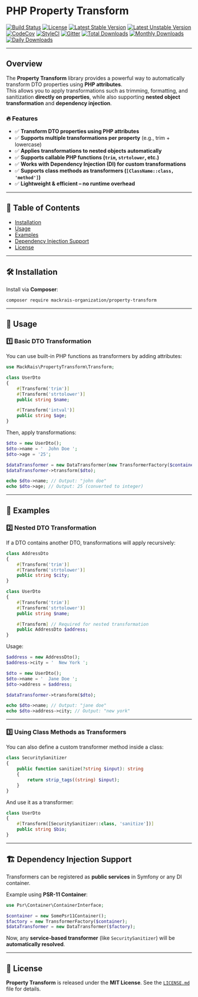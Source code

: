 # PHP Property Transform

[![Build Status](https://img.shields.io/github/actions/workflow/status/mackrais-organization/property-transform/ci.yaml?branch=master&style=flat-square)](https://github.com/mackrais-organization/property-transform/actions?query=workflow%3ACI+branch%3Amaster+)
[![License](https://img.shields.io/packagist/l/mackrais-organization/property-transform.svg?style=flat-square)](https://packagist.org/packages/mackrais-organization/property-transform)
[![Latest Stable Version](https://img.shields.io/packagist/v/mackrais-organization/property-transform.svg?style=flat-square)](https://packagist.org/packages/mackrais-organization/property-transform)
[![Latest Unstable Version](https://poser.pugx.org/mackrais-organization/property-transform/v/unstable)](https://packagist.org/packages/mackrais-organization/property-transform)
[![CodeCov](https://img.shields.io/codecov/c/github/mackrais-organization/property-transform.svg?style=flat-square)](https://codecov.io/github/mackrais-organization/property-transform)
[![StyleCI](https://styleci.io/repos/139721416/shield?style=flat-square)](https://styleci.io/repos/139721416)
[![Gitter](https://img.shields.io/badge/gitter-join%20chat-brightgreen.svg?style=flat-square)](https://gitter.im/mackrais-organization/property-transform)
[![Total Downloads](https://poser.pugx.org/mackrais-organization/property-transform/downloads)](https://packagist.org/packages/mackrais-organization/property-transform)
[![Monthly Downloads](https://poser.pugx.org/mackrais-organization/property-transform/d/monthly)](https://packagist.org/packages/mackrais-organization/property-transform)
[![Daily Downloads](https://poser.pugx.org/mackrais-organization/property-transform/d/daily)](https://packagist.org/packages/mackrais-organization/property-transform)

---

## Overview

The **Property Transform** library provides a powerful way to automatically transform DTO properties using **PHP attributes**.  
This allows you to apply transformations such as trimming, formatting, and sanitization **directly on properties**, while also supporting **nested object transformation** and **dependency injection**.

### 🔥 Features

- ✅ **Transform DTO properties using PHP attributes**
- ✅ **Supports multiple transformations per property** (e.g., trim + lowercase)
- ✅ **Applies transformations to nested objects automatically**
- ✅ **Supports callable PHP functions (`trim`, `strtolower`, etc.)**
- ✅ **Works with Dependency Injection (DI) for custom transformations**
- ✅ **Supports class methods as transformers (`[ClassName::class, 'method']`)**
- ✅ **Lightweight & efficient – no runtime overhead**

---

## 📌 Table of Contents

- [Installation](#installation)
- [Usage](#usage)
- [Examples](#examples)
- [Dependency Injection Support](#dependency-injection-support)
- [License](#license)

---

## 🛠 Installation

Install via **Composer**:

```sh
composer require mackrais-organization/property-transform
```

---

## 🚀 Usage

### 1️⃣ **Basic DTO Transformation**
You can use built-in PHP functions as transformers by adding attributes:

```php
use MackRais\PropertyTransform\Transform;

class UserDto
{
    #[Transform('trim')]
    #[Transform('strtolower')]
    public string $name;

    #[Transform('intval')]
    public string $age;
}
```

Then, apply transformations:

```php
$dto = new UserDto();
$dto->name = '  John Doe ';
$dto->age = '25';

$dataTransformer = new DataTransformer(new TransformerFactory($container));
$dataTransformer->transform($dto);

echo $dto->name; // Output: "john doe"
echo $dto->age; // Output: 25 (converted to integer)
```

---

## 🎯 Examples

### 2️⃣ **Nested DTO Transformation**
If a DTO contains another DTO, transformations will apply recursively:

```php
class AddressDto
{
    #[Transform('trim')]
    #[Transform('strtolower')]
    public string $city;
}

class UserDto
{
    #[Transform('trim')]
    #[Transform('strtolower')]
    public string $name;

    #[Transform] // Required for nested transformation
    public AddressDto $address;
}
```

Usage:

```php
$address = new AddressDto();
$address->city = '  New York ';

$dto = new UserDto();
$dto->name = '  Jane Doe ';
$dto->address = $address;

$dataTransformer->transform($dto);

echo $dto->name; // Output: "jane doe"
echo $dto->address->city; // Output: "new york"
```

---

### 3️⃣ **Using Class Methods as Transformers**
You can also define a custom transformer method inside a class:

```php
class SecuritySanitizer
{
    public function sanitize(?string $input): string
    {
        return strip_tags((string) $input);
    }
}
```

And use it as a transformer:

```php
class UserDto
{
    #[Transform([SecuritySanitizer::class, 'sanitize'])]
    public string $bio;
}
```

---

## 🏗 Dependency Injection Support

Transformers can be registered as **public services** in Symfony or any DI container.

Example using **PSR-11 Container**:

```php
use Psr\Container\ContainerInterface;

$container = new SomePsr11Container();
$factory = new TransformerFactory($container);
$dataTransformer = new DataTransformer($factory);
```

Now, any **service-based transformer** (like `SecuritySanitizer`) will be **automatically resolved**.

---

## 📜 License

**Property Transform** is released under the **MIT License**. See the [`LICENSE.md`](LICENSE.md) file for details.
